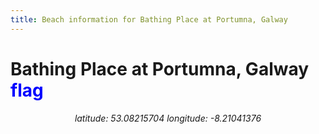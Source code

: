 ```yaml
---
title: Beach information for Bathing Place at Portumna, Galway
---
```

# Bathing Place at Portumna, Galway <span class="material-icons" style="color: blue;">flag</span>

<div align="center"><i>latitude: 53.08215704 longitude: -8.21041376</i></div>